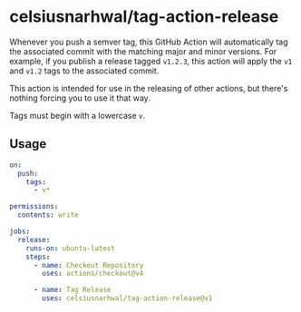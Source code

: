 # celsiusnarhwal/tag-action-release

Whenever you push a semver tag, this GitHub Action will automatically tag the associated commit with the matching major
and minor versions. For example, if you publish a release tagged `v1.2.3`, this action will apply the `v1` and `v1.2` 
tags to the associated commit.

This action is intended for use in the releasing of other actions, but there's nothing forcing you to use it that way.

Tags must begin with a lowercase `v`.

## Usage

```yaml
on:
  push:
    tags:
      - v*

permissions:
  contents: write

jobs:
  release:
    runs-on: ubuntu-latest
    steps:
      - name: Checkout Repository
        uses: actions/checkout@v4

      - name: Tag Release
        uses: celsiusnarhwal/tag-action-release@v1
```


